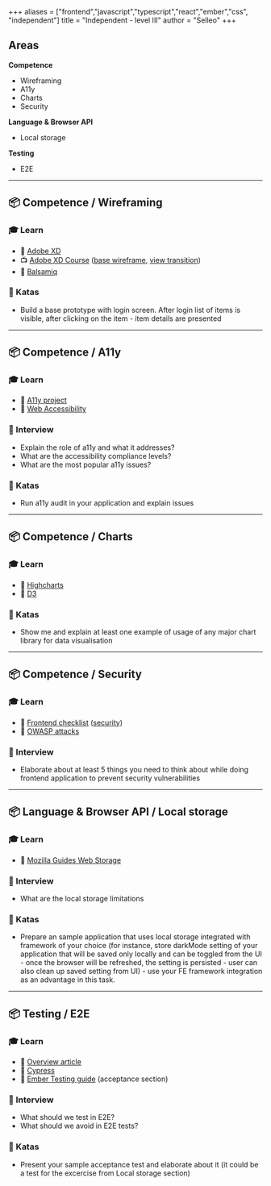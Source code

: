 +++
aliases = ["frontend","javascript","typescript","react","ember","css", "independent"]
title = "Independent - level III"
author = "Selleo"
+++

## Areas

**Competence**

- Wireframing
- A11y
- Charts
- Security

**Language & Browser API**

- Local storage

**Testing**

- E2E

---

## 📦 Competence / Wireframing

### 🎓 Learn

- 📗 [Adobe XD](https://www.adobe.com/pl/creativecloud/business/enterprise/how-to-wireframe-xd.html)
- 📺 [Adobe XD Course](https://www.youtube.com/watch?v=wNPoK1TT5cs&list=PLSOZBpgNzv42dFSo_JvBFNZPFn95UuafG) ([base wireframe](https://www.youtube.com/watch?v=wNPoK1TT5cs&list=PLSOZBpgNzv42dFSo_JvBFNZPFn95UuafG&index=15), [view transition](https://www.youtube.com/watch?v=E94Q4PNYkKo&list=PLSOZBpgNzv42dFSo_JvBFNZPFn95UuafG&index=24))
- 📙 [Balsamiq](https://balsamiq.com)

### 📝 Katas

- Build a base prototype with login screen. After login list of items is visible, after clicking on the item - item details are presented

---

## 📦 Competence / A11y

### 🎓 Learn

- 📗 [A11y project](https://a11yproject.com/)
- 📗 [Web Accessibility](https://developer.mozilla.org/en-US/docs/Web/Accessibility)

### 🎤 Interview

- Explain the role of a11y and what it addresses?
- What are the accessibility compliance levels?
- What are the most popular a11y issues?

### 📝 Katas

- Run a11y audit in your application and explain issues

---

## 📦 Competence / Charts

### 🎓 Learn

- 📗 [Highcharts](https://www.highcharts.com/)
- 📙 [D3](https://d3js.org/)

### 📝 Katas

- Show me and explain at least one example of usage of any major chart library for data visualisation

---

## 📦 Competence / Security

### 🎓 Learn

- 📗 [Frontend checklist](https://frontendchecklist.io/) ([security](https://github.com/thedaviddias/Front-End-Checklist#security))
- 📗 [OWASP attacks](https://www.owasp.org/index.php/Category:Attack)

### 🎤 Interview

- Elaborate about at least 5 things you need to think about while doing frontend application to prevent security vulnerabilities

---

## 📦 **Language & Browser API** / Local storage

### 🎓 Learn

- 📗 [Mozilla Guides Web Storage](https://developer.mozilla.org/en-US/docs/Web/API/Web_Storage_API)

### 🎤 Interview

- What are the local storage limitations

### 📝 Katas

- Prepare an sample application that uses local storage integrated with framework of your choice (for instance, store darkMode setting of your application that will be saved only locally and can be toggled from the UI - once the browser will be refreshed, the setting is persisted - user can also clean up saved setting from UI) - use your FE framework integration as an advantage in this task.

---

## 📦 **Testing** / E2E

### 🎓 Learn

- 📗 [Overview article](https://www.lambdatest.com/blog/all-you-need-to-know-about-end-to-end-testing/)
- 📙 [Cypress](https://www.cypress.io/)
- 📙 [Ember Testing guide](https://github.com/PoslinskiNet/ember-testing-guide) (acceptance section)

### 🎤 Interview

- What should we test in E2E?
- What should we avoid in E2E tests?

### 📝 Katas

- Present your sample acceptance test and elaborate about it (it could be a test for the excercise from Local storage section)